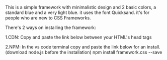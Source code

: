 This is a simple framework with minimalistic design and 2 basic colors, a standard blue and a very light blue. it uses the font Quicksand. it's for people who are new to CSS Frameworks.

There's 2 ways on installing the framework:

1.CDN: Copy and paste the link below between your HTML's head tags
<link href="https://framework.com/frameworkcss/dist/framework.min.css" rel="stylesheet">

2.NPM: In the vs code terminal copy and paste the link below for an install.(download node.js before the installation)
npm install framework.css --save